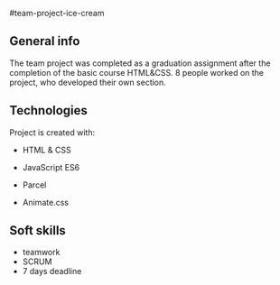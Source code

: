 #team-project-ice-cream

## General info

The team project was completed as a graduation assignment after the completion of the basic course HTML&CSS. 8 people worked on the project, who developed their own section.

## Technologies

Project is created with:

- HTML & CSS
- JavaScript ES6

- Parcel

- Animate.css

## Soft skills
- teamwork
- SCRUM
- 7 days deadline 

